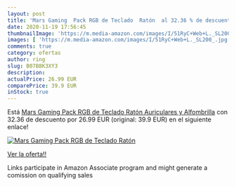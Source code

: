 ```yaml
---
layout: post
title: 'Mars Gaming  Pack RGB de Teclado  Ratón  al 32.36 % de descuento'
date: 2020-11-19 17:56:45
thumbnailImage: 'https://m.media-amazon.com/images/I/51RyC+Web+L._SL200_.jpg'
images: [ 'https://m.media-amazon.com/images/I/51RyC+Web+L._SL200_.jpg' ]
comments: true
category: ofertas
author: ring
slug: B07B8K3XY3
description:
actualPrice: 26.99 EUR
comparePrice: 39.9 EUR
inStock: true
---
```


Está [Mars Gaming  Pack RGB de Teclado  Ratón  Auriculares y Alfombrilla](https://www.amazon.es/dp/B07B8K3XY3/?tag=tolees-21) con 32.36 de descuento por 26.99 EUR (original: 39.9 EUR) en el siguiente enlace!

[![Mars Gaming  Pack RGB de Teclado  Ratón ](https://m.media-amazon.com/images/I/51RyC+Web+L._SL200_.jpg)](https://www.amazon.es/dp/B07B8K3XY3/?tag=tolees-21)

[Ver la oferta!!](https://www.amazon.es/dp/B07B8K3XY3/?tag=tolees-21)

Links participate in Amazon Associate program and might generate a comission on qualifying sales


